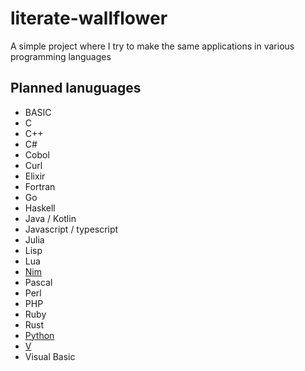 # literate-wallflower
A simple project where I try to make the same applications in various programming languages

## Planned lanuguages
- BASIC
- C
- C++
- C#
- Cobol
- Curl
- Elixir 
- Fortran
- Go
- Haskell
- Java / Kotlin
- Javascript / typescript
- Julia 
- Lisp
- Lua
- [Nim](https://nim-lang.org/)
- Pascal
- Perl
- PHP
- Ruby
- Rust
- [Python](https://www.python.org/)
- [V](https://vlang.io/)
- Visual Basic
